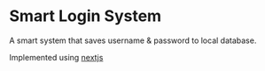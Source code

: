 <h1>Smart Login System</h1>
<p>A smart system that saves username & password to local database.</p>

<span>Implemented using <a href="https://nextjs.org" target="_blank">nextjs</a></span>